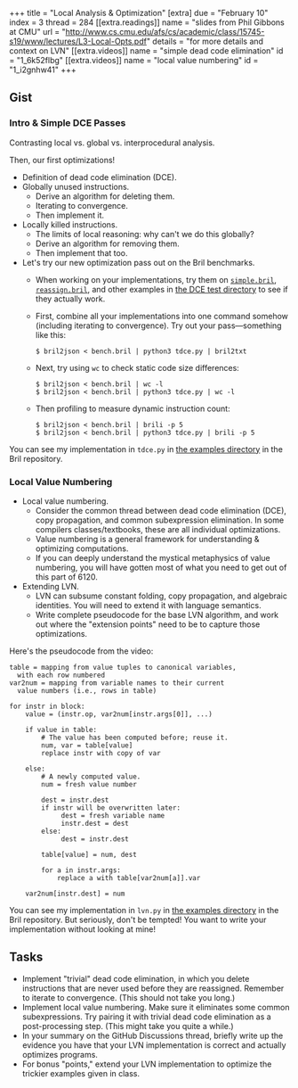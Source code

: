 +++
title = "Local Analysis & Optimization"
[extra]
due = "February 10"
index = 3
thread = 284
[[extra.readings]]
name = "slides from Phil Gibbons at CMU"
url = "http://www.cs.cmu.edu/afs/cs/academic/class/15745-s19/www/lectures/L3-Local-Opts.pdf"
details = "for more details and context on LVN"
[[extra.videos]]
name = "simple dead code elimination"
id = "1_6k52flbg"
[[extra.videos]]
name = "local value numbering"
id = "1_i2gnhw41"
+++
## Gist

### Intro & Simple DCE Passes

Contrasting local vs. global vs. interprocedural analysis.

Then, our first optimizations!

* Definition of dead code elimination (DCE).
* Globally unused instructions.
  * Derive an algorithm for deleting them.
  * Iterating to convergence.
  * Then implement it.
* Locally killed instructions.
  * The limits of local reasoning: why can't we do this globally?
  * Derive an algorithm for removing them.
  * Then implement that too.
* Let's try our new optimization pass out on the Bril benchmarks.
  * When working on your implementations, try them on [`simple.bril`](https://github.com/sampsyo/bril/blob/main/examples/test/tdce/simple.bril), [`reassign.bril`](https://github.com/sampsyo/bril/blob/main/examples/test/tdce/reassign.bril), and other examples in [the DCE test directory](https://github.com/sampsyo/bril/tree/main/examples/test/tdce) to see if they actually work.
  * First, combine all your implementations into one command somehow (including iterating to convergence). Try out your pass—something like this:

        $ bril2json < bench.bril | python3 tdce.py | bril2txt

  * Next, try using `wc` to check static code size differences:

        $ bril2json < bench.bril | wc -l
        $ bril2json < bench.bril | python3 tdce.py | wc -l

  * Then profiling to measure dynamic instruction count:

        $ bril2json < bench.bril | brili -p 5
        $ bril2json < bench.bril | python3 tdce.py | brili -p 5

You can see my implementation in `tdce.py` in [the examples directory][ex] in the Bril repository.

### Local Value Numbering

* Local value numbering.
  * Consider the common thread between dead code elimination (DCE), copy propagation, and common subexpression elimination. In some compilers classes/textbooks, these are all individual optimizations.
  * Value numbering is a general framework for understanding & optimizing computations.
  * If you can deeply understand the mystical metaphysics of value numbering, you will have gotten most of what you need to get out of this part of 6120.
* Extending LVN.
  * LVN can subsume constant folding, copy propagation, and algebraic identities. You will need to extend it with language semantics.
  * Write complete pseudocode for the base LVN algorithm, and work out where the "extension points" need to be to capture those optimizations.

Here's the pseudocode from the video:

    table = mapping from value tuples to canonical variables,
      with each row numbered
    var2num = mapping from variable names to their current
      value numbers (i.e., rows in table)

    for instr in block:
        value = (instr.op, var2num[instr.args[0]], ...)

        if value in table:
            # The value has been computed before; reuse it.
            num, var = table[value]
            replace instr with copy of var

        else:
            # A newly computed value.
            num = fresh value number

            dest = instr.dest
            if instr will be overwritten later:
                 dest = fresh variable name
                 instr.dest = dest
            else:
                 dest = instr.dest

            table[value] = num, dest

            for a in instr.args:
                replace a with table[var2num[a]].var

        var2num[instr.dest] = num

You can see my implementation in `lvn.py` in [the examples directory][ex] in the Bril repository. But seriously, don't be tempted! You want to write your implementation without looking at mine!

[ex]: https://github.com/sampsyo/bril/tree/main/examples


## Tasks

* Implement "trivial" dead code elimination, in which you delete instructions that are never used before they are reassigned. Remember to iterate to convergence. (This should not take you long.)
* Implement local value numbering. Make sure it eliminates some common subexpressions. Try pairing it with trivial dead code elimination as a post-processing step. (This might take you quite a while.)
* In your summary on the GitHub Discussions thread, briefly write up the evidence you have that your LVN implementation is correct and actually optimizes programs.
* For bonus "points," extend your LVN implementation to optimize the trickier examples given in class.

